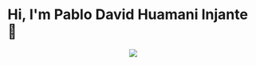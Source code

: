 # Hi, I'm Pablo David Huamani Injante 👋
<div align="center"> 
    <image src="https://c.tenor.com/rCaIUO0MP-EAAAAC/mario-pixel-art.gif">
</div>
<!--
**David-lp-ops/David-lp-ops** is a ✨ _special_ ✨ repository because its `README.md` (this file) appears on your GitHub profile.

Here are some ideas to get you started:

- 🔭 I’m currently working on ...
- 🌱 I’m currently learning ...
- 👯 I’m looking to collaborate on ...
- 🤔 I’m looking for help with ...
- 💬 Ask me about ...
- 📫 How to reach me: ...
- 😄 Pronouns: ...
- ⚡ Fun fact: ...
-->
